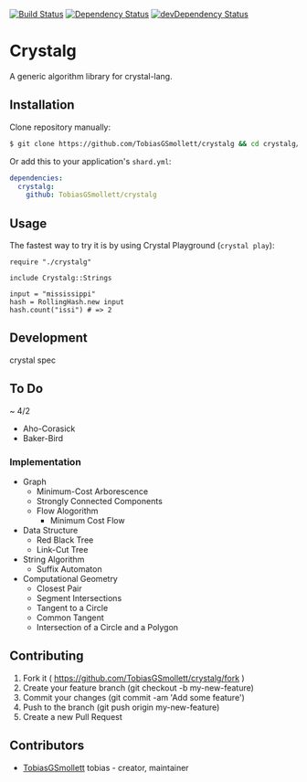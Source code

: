 [![Build Status](https://travis-ci.org/TobiasGSmollett/crystalg.svg?branch=master)](https://travis-ci.org/TobiasGSmollett/crystalg)
[![Dependency Status](https://shards.rocks/badge/github/TobiasGSmollett/crystalg/status.svg)](https://shards.rocks/github/TobiasGSmollett/crystalg)
[![devDependency Status](https://shards.rocks/badge/github/TobiasGSmollett/crystalg/dev_status.svg)](https://shards.rocks/github/TobiasGSmollett/crystalg)

# Crystalg 

A generic algorithm library for crystal-lang.

## Installation

Clone repository manually:

```sh
$ git clone https://github.com/TobiasGSmollett/crystalg && cd crystalg/
```

Or add this to your application's `shard.yml`:

```yaml
dependencies:
  crystalg:
    github: TobiasGSmollett/crystalg
```

## Usage

The fastest way to try it is by using Crystal Playground (`crystal play`):

```crystal
require "./crystalg"

include Crystalg::Strings

input = "mississippi"
hash = RollingHash.new input
hash.count("issi") # => 2
```

## Development

crystal spec

## To Do

~ 4/2
* Aho-Corasick
* Baker-Bird

### Implementation
* Graph
  * Minimum-Cost Arborescence
  * Strongly Connected Components
  * Flow Alogorithm
    * Minimum Cost Flow
* Data Structure
  * Red Black Tree
  * Link-Cut Tree
* String Algorithm
  * Suffix Automaton
* Computational Geometry
  * Closest Pair
  * Segment Intersections
  * Tangent to a Circle
  * Common Tangent
  * Intersection of a Circle and a Polygon

## Contributing

1. Fork it ( https://github.com/TobiasGSmollett/crystalg/fork )
2. Create your feature branch (git checkout -b my-new-feature)
3. Commit your changes (git commit -am 'Add some feature')
4. Push to the branch (git push origin my-new-feature)
5. Create a new Pull Request

## Contributors

- [TobiasGSmollett](https://github.com/TobiasGSmollett) tobias - creator, maintainer
